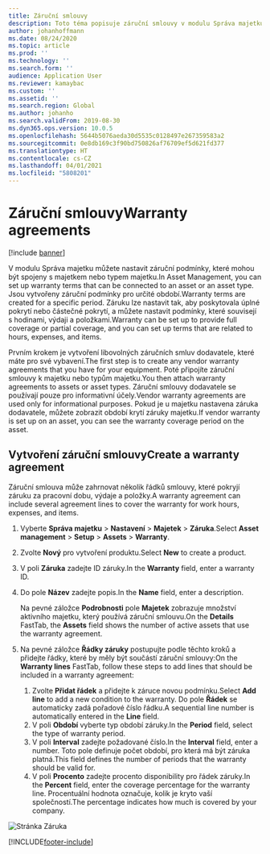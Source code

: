 ```yaml
---
title: Záruční smlouvy
description: Toto téma popisuje záruční smlouvy v modulu Správa majetku.
author: johanhoffmann
ms.date: 08/24/2020
ms.topic: article
ms.prod: ''
ms.technology: ''
ms.search.form: ''
audience: Application User
ms.reviewer: kamaybac
ms.custom: ''
ms.assetid: ''
ms.search.region: Global
ms.author: johanho
ms.search.validFrom: 2019-08-30
ms.dyn365.ops.version: 10.0.5
ms.openlocfilehash: 5644b5076aeda30d5535c0128497e267359583a2
ms.sourcegitcommit: 0e8db169c3f90bd750826af76709ef5d621fd377
ms.translationtype: HT
ms.contentlocale: cs-CZ
ms.lasthandoff: 04/01/2021
ms.locfileid: "5808201"
---
```

# <a name="warranty-agreements"></a><span data-ttu-id="676fb-103">Záruční smlouvy</span><span class="sxs-lookup"><span data-stu-id="676fb-103">Warranty agreements</span></span>

[!include [banner](../../includes/banner.md)]

 


<span data-ttu-id="676fb-104">V modulu Správa majetku můžete nastavit záruční podmínky, které mohou být spojeny s majetkem nebo typem majetku.</span><span class="sxs-lookup"><span data-stu-id="676fb-104">In Asset Management, you can set up warranty terms that can be connected to an asset or an asset type.</span></span> <span data-ttu-id="676fb-105">Jsou vytvořeny záruční podmínky pro určité období.</span><span class="sxs-lookup"><span data-stu-id="676fb-105">Warranty terms are created for a specific period.</span></span> <span data-ttu-id="676fb-106">Záruku lze nastavit tak, aby poskytovala úplné pokrytí nebo částečné pokrytí, a můžete nastavit podmínky, které souvisejí s hodinami, výdaji a položkami.</span><span class="sxs-lookup"><span data-stu-id="676fb-106">Warranty can be set up to provide full coverage or partial coverage, and you can set up terms that are related to hours, expenses, and items.</span></span>

<span data-ttu-id="676fb-107">Prvním krokem je vytvoření libovolných záručních smluv dodavatele, které máte pro své vybavení.</span><span class="sxs-lookup"><span data-stu-id="676fb-107">The first step is to create any vendor warranty agreements that you have for your equipment.</span></span> <span data-ttu-id="676fb-108">Poté připojíte záruční smlouvy k majetku nebo typům majetku.</span><span class="sxs-lookup"><span data-stu-id="676fb-108">You then attach warranty agreements to assets or asset types.</span></span> <span data-ttu-id="676fb-109">Záruční smlouvy dodavatele se používají pouze pro informativní účely.</span><span class="sxs-lookup"><span data-stu-id="676fb-109">Vendor warranty agreements are used only for informational purposes.</span></span> <span data-ttu-id="676fb-110">Pokud je u majetku nastavena záruka dodavatele, můžete zobrazit období krytí záruky majetku.</span><span class="sxs-lookup"><span data-stu-id="676fb-110">If vendor warranty is set up on an asset, you can see the warranty coverage period on the asset.</span></span>

## <a name="create-a-warranty-agreement"></a><span data-ttu-id="676fb-111">Vytvoření záruční smlouvy</span><span class="sxs-lookup"><span data-stu-id="676fb-111">Create a warranty agreement</span></span>

<span data-ttu-id="676fb-112">Záruční smlouva může zahrnovat několik řádků smlouvy, které pokryjí záruku za pracovní dobu, výdaje a položky.</span><span class="sxs-lookup"><span data-stu-id="676fb-112">A warranty agreement can include several agreement lines to cover the warranty for work hours, expenses, and items.</span></span>

1. <span data-ttu-id="676fb-113">Vyberte **Správa majetku** \> **Nastavení** \> **Majetek** \> **Záruka**.</span><span class="sxs-lookup"><span data-stu-id="676fb-113">Select **Asset management** \> **Setup** \> **Assets** \> **Warranty**.</span></span>
2. <span data-ttu-id="676fb-114">Zvolte **Nový** pro vytvoření produktu.</span><span class="sxs-lookup"><span data-stu-id="676fb-114">Select **New** to create a product.</span></span>
3. <span data-ttu-id="676fb-115">V poli **Záruka** zadejte ID záruky.</span><span class="sxs-lookup"><span data-stu-id="676fb-115">In the **Warranty** field, enter a warranty ID.</span></span> 
4. <span data-ttu-id="676fb-116">Do pole **Název** zadejte popis.</span><span class="sxs-lookup"><span data-stu-id="676fb-116">In the **Name** field, enter a description.</span></span>

    <span data-ttu-id="676fb-117">Na pevné záložce **Podrobnosti** pole **Majetek** zobrazuje množství aktivního majetku, který používá záruční smlouvu.</span><span class="sxs-lookup"><span data-stu-id="676fb-117">On the **Details** FastTab, the **Assets** field shows the number of active assets that use the warranty agreement.</span></span>

5. <span data-ttu-id="676fb-118">Na pevné záložce **Řádky záruky** postupujte podle těchto kroků a přidejte řádky, které by měly být součástí záruční smlouvy:</span><span class="sxs-lookup"><span data-stu-id="676fb-118">On the **Warranty lines** FastTab, follow these steps to add lines that should be included in a warranty agreement:</span></span>

    1. <span data-ttu-id="676fb-119">Zvolte **Přidat řádek** a přidejte k záruce novou podmínku.</span><span class="sxs-lookup"><span data-stu-id="676fb-119">Select **Add line** to add a new condition to the warranty.</span></span> <span data-ttu-id="676fb-120">Do pole **Řádek** se automaticky zadá pořadové číslo řádku.</span><span class="sxs-lookup"><span data-stu-id="676fb-120">A sequential line number is automatically entered in the **Line** field.</span></span>
    2. <span data-ttu-id="676fb-121">V poli **Období** vyberte typ období záruky.</span><span class="sxs-lookup"><span data-stu-id="676fb-121">In the **Period** field, select the type of warranty period.</span></span>
    3. <span data-ttu-id="676fb-122">V poli **Interval** zadejte požadované číslo.</span><span class="sxs-lookup"><span data-stu-id="676fb-122">In the **Interval** field, enter a number.</span></span> <span data-ttu-id="676fb-123">Toto pole definuje počet období, pro která má být záruka platná.</span><span class="sxs-lookup"><span data-stu-id="676fb-123">This field defines the number of periods that the warranty should be valid for.</span></span>
    4. <span data-ttu-id="676fb-124">V poli **Procento** zadejte procento disponibility pro řádek záruky.</span><span class="sxs-lookup"><span data-stu-id="676fb-124">In the **Percent** field, enter the coverage percentage for the warranty line.</span></span> <span data-ttu-id="676fb-125">Procentuální hodnota označuje, kolik je kryto vaší společností.</span><span class="sxs-lookup"><span data-stu-id="676fb-125">The percentage indicates how much is covered by your company.</span></span>

![Stránka Záruka](media/01-warranty.png)


[!INCLUDE[footer-include](../../../includes/footer-banner.md)]